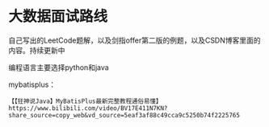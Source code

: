 # 大数据面试路线



自己写出的LeetCode题解，以及剑指offer第二版的例题，以及CSDN博客里面的内容。持续更新中

编程语言主要选择python和java







mybatisplus：

```
【【狂神说Java】MyBatisPlus最新完整教程通俗易懂】 https://www.bilibili.com/video/BV17E411N7KN?share_source=copy_web&vd_source=5eaf3af88c49cca9c5250b74f2225765
```




